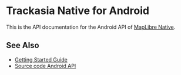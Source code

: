 # Trackasia Native for Android

This is the API documentation for the Android API of [MapLibre Native](https://github.com/track-asia-vn/trackasia-native).

## See Also

- [Getting Started Guide](https://maplibre.org/maplibre-native/docs/book/android/getting-started-guide.html)
- [Source code Android API](https://github.com/track-asia-vn/trackasia-native/tree/main/platform/android)
